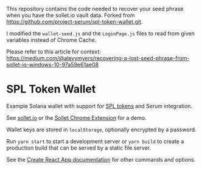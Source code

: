 This repository contains the code needed to recover your seed phrase when you have the sollet.io vault data. Forked from https://github.com/project-serum/spl-token-wallet.git.

I modified the `wallet-seed.js` and the `LoginPage.js` files to read from given variables instead of Chrome Cache.

Please refer to this article for context: https://medium.com/@alevymyers/recovering-a-lost-seed-phrase-from-sollet-io-windows-10-97a59e61ae08

# SPL Token Wallet

Example Solana wallet with support for [SPL tokens](https://spl.solana.com/token) and Serum integration.

See [sollet.io](https://www.sollet.io) or the [Sollet Chrome Extension](https://chrome.google.com/webstore/detail/sollet/fhmfendgdocmcbmfikdcogofphimnkno) for a demo.

Wallet keys are stored in `localStorage`, optionally encrypted by a password.

Run `yarn start` to start a development server or `yarn build` to create a production build that can be served by a static file server.

See the [Create React App documentation](https://facebook.github.io/create-react-app/docs/getting-started) for other commands and options.
